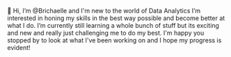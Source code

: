👋 Hi, I’m @Brichaelle and I'm new to the world of Data Analytics
I’m interested in honing my skills in the best way possible and become better at what I do.
I’m currently still learning a whole bunch of stuff but its exciting and new and really just challenging me to do my best.
I'm happy you stopped by to look at what I've been working on and I hope my progress is evident!


<!---
Brichaelle/Brichaelle is a ✨ special ✨ repository because its `README.md` (this file) appears on your GitHub profile.
You can click the Preview link to take a look at your changes.
--->
